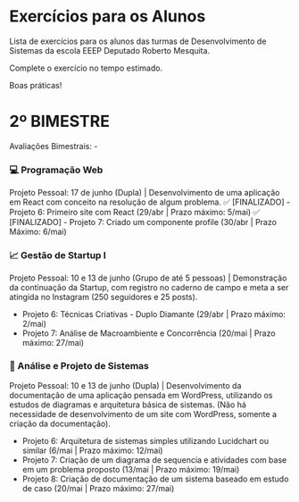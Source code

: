 # Exercícios para os Alunos
Lista de exercícios para os alunos das turmas de Desenvolvimento de Sistemas da escola EEEP Deputado Roberto Mesquita.

Complete o exercício no tempo estimado.

Boas práticas!

# 2º BIMESTRE
Avaliações Bimestrais: -
### 💻 Programação Web 
Projeto Pessoal: 17 de junho (Dupla) | Desenvolvimento de uma aplicação em React com conceito na resolução de algum problema.
✅ [FINALIZADO] - Projeto 6: Primeiro site com React (29/abr | Prazo máximo: 5/mai)
✅ [FINALIZADO] - Projeto 7: Criado um componente profile (30/abr | Prazo Máximo: 6/mai)

### 📈 Gestão de Startup I
Projeto Pessoal: 10 e 13 de junho (Grupo de até 5 pessoas) | Demonstração da continuação da Startup, com registro no caderno de campo e meta a ser atingida no Instagram (250 seguidores e 25 posts).
- Projeto 6: Técnicas Criativas - Duplo Diamante (29/abr | Prazo máximo: 2/mai)
- Projeto 7: Análise de Macroambiente e Concorrência (20/mai | Prazo máximo: 27/mai)

### 📝 Análise e Projeto de Sistemas
Projeto Pessoal: 10 e 13 de junho (Dupla) | Desenvolvimento da documentação de uma aplicação pensada em WordPress, utilizando os estudos de diagramas e arquitetura básica de sistemas. (Não há necessidade de desenvolvimento de um site com WordPress, somente a criação da documentação).
- Projeto 6: Arquitetura de sistemas simples utilizando Lucidchart ou similar (6/mai | Prazo máximo: 12/mai)
- Projeto 7: Criação de um diagrama de sequencia e atividades com base em um problema proposto (13/mai | Prazo máximo: 19/mai)
- Projeto 8: Criação de documentação de um sistema baseado em estudo de caso (20/mai | Prazo máximo: 27/mai)
